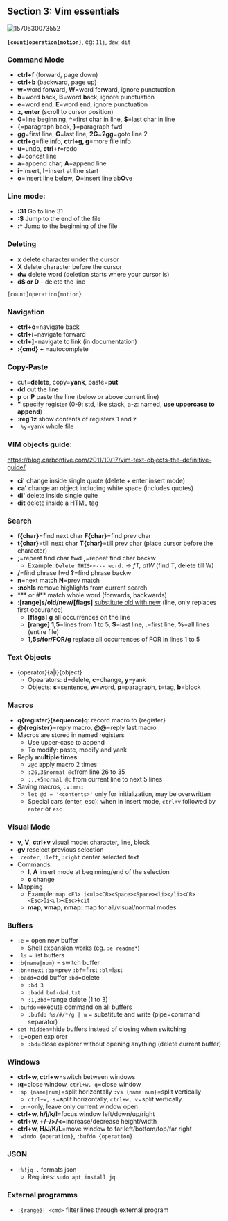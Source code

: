 ## Section 3: Vim essentials

![1570530073552](../../.images/1570530073552.png)

**`[count]operation{motion}`**, eg: `11j`, `daw`, `dit`

### Command Mode

* **ctrl+f** (forward, page down)
* **ctrl+b** (backward, page up)
* **w**=word for**w**ard, **W**=word for**w**ard, ignore punctuation
* **b**=word **b**ack, **B**=word **b**ack, ignore punctuation
* **e**=word **e**nd, **E**=word **e**nd, ignore punctuation
* **z, enter** (scroll to cursor position)
* **0**=line beginning, **^**=first char in line, **$**=last char in line
* **{**=paragraph back, **}**=paragraph fwd
*  **gg**=first line, **G**=last line, **2G**=**2gg**=goto line 2
* **ctrl+g**=file info, **ctrl+g, g**=more file info
* **u**=undo, **ctrl+r**=redo
* **J**=concat line
* **a**=append ch**a**r, **A**=append line
* **i**=insert, **I**=insert at l**I**ne start
* **o**=insert line bel**o**w, **O**=insert line ab**O**ve

### Line mode:

* **:31** Go to line 31
* **:$** Jump to the end of the file
* **:^** Jump to the beginning of the file

### Deleting

* **x** delete character under the cursor
* **X** delete character before the cursor
* **dw** delete word (deletion starts where your cursor is)
* **d$ or D** - delete the line

`[count]operation{motion}`

### Navigation

* **ctrl+o**=navigate back
* **ctrl+i**=navigate forward
* **ctrl+]**=navigate to link (in documentation)
* **:{cmd} + <TAB>**=autocomplete

### Copy-Paste

* cut=**delete**, copy=**yank**, paste=**put**
* **dd** cut the line
* **p** or **P** paste the line (below or above current line)
* **"** specify register (0-9: std, like stack, a-z: named, **use uppercase to append**)
* **:reg 1z** show contents of registers 1 and z
* `:%y`=yank whole file

### VIM objects guide:

https://blog.carbonfive.com/2011/10/17/vim-text-objects-the-definitive-guide/

* **ci'** change inside single quote (delete + enter insert mode)
* **ca'** change an object including white space (includes quotes)
* **di'** delete inside single quite
* **dit** delete inside a HTML tag

### Search

* **f{char}**=**f**ind next char **F{char}**=find prev char
* **t{char}**=**t**ill next char **T{char}**=till prev char (place cursor before the character)
* **;**=repeat find char fwd **,**=repeat find char backw
  * Example: `Delete THIS<<--- word.` -> *fT, dtW* (find T, delete till W)
* **/**=find phrase fwd **?**=find phrase backw
* **n**=next match **N**=prev match
* **:nohls** remove highlights from current search
* *** or #** match whole word (forwards, backwards)
* **:[range]s/old/new/[flags]** <u>substitute old with new</u> (line, only replaces first occurance)
  * **[flags]** **g** all occurrences on the line
  * **[range]** **1,5**=lines from 1 to 5, **$**=last line, **.**=first line, **%**=all lines (entire file)
  * **1,5s/for/FOR/g** replace all occurrences of FOR in lines 1 to 5

### Text Objects

* {operator}{a|i}{object}
  * Opearators: **d**=delete, **c**=change, **y**=yank
  * Objects: **s**=sentence, **w**=word, **p**=paragraph, **t**=tag, **b**=block

### Macros

* **q{register}(sequence)q**: record macro to {register}
* **@{register}**=reply macro, **@@**=reply last macro
* Macros are stored in named registers
  * Use upper-case to append
  * To modify: paste, modify and yank
* Reply **multiple times**:
  * `2@c` apply macro 2 times
  * `:26,35normal @c`from line 26 to 35
  * `:.,+5normal @c` from current line to next 5 lines
* Saving macros, `.vimrc`:
  * `let @d = '<contents>'` only for initialization, may be overwritten
  * Special cars (enter, esc): when in insert mode, `ctrl+v` followed by `enter` or `esc`

### Visual Mode

* **v**, **V**, **ctrl+v** visual mode: character, line, block
* **gv** reselect previous selection
* `:center`, `:left`, `:right` center selected text
* Commands:
  * **I**, **A** insert mode at beginning/end of the selection
  * **c** change
* Mapping
  * Example: `map <F3> i<ul><CR><Space><Space><li></li><CR><Esc>0i<ul><Esc>kcit`
  * **map**, **vmap**, **nmap**: map for all/visual/normal modes

### Buffers

* `:e`  = open new buffer
  * Shell expansion works (eg. `:e readme*`)
* `:ls` = list buffers
* `:b{name|num}` = switch buffer
* `:bn`=next `:bp`=prev `:bf`=first `:bl`=last
* `:badd`=add buffer `:bd`=delete
  * `:bd 3`
  * `:badd buf-dad.txt`
  * `:1,3bd`=range delete (1 to 3)
* `:bufdo`=execute command on all buffers
  * `:bufdo %s/#/*/g | w` = substitute and write (pipe=command separator)
* `set hidden`=hide buffers instead of closing when switching
* `:E`=open explorer
  * `:bd`=close explorer without opening anything (delete current buffer)

### Windows

* **ctrl+w, ctrl+w**=switch between windows
* **:q**=close window, `ctrl+w, q`=close window
* `:sp {name|num}`=s**p**lit horizontally `:vs {name|num}`=split **v**ertically
  * `ctrl+w, s`=**s**plit horizontally, `ctrl+w, v`=split **v**ertically
* `:on`=only, leave only current window open
* **ctrl+w, h/j/k/l**=focus window left/down/up/right
* **ctrl+w, +/-/>/<**=increase/decrease height/width
* **ctrl+w, H/J/K/L**=move window to far left/bottom/top/far right
* ``:windo {operation}``, `:bufdo {operation}`

### JSON
* `:%!jq .` formats json
  * Requires: `sudo apt install jq`

### External programms
* `:{range}! <cmd>` filter lines through external program
